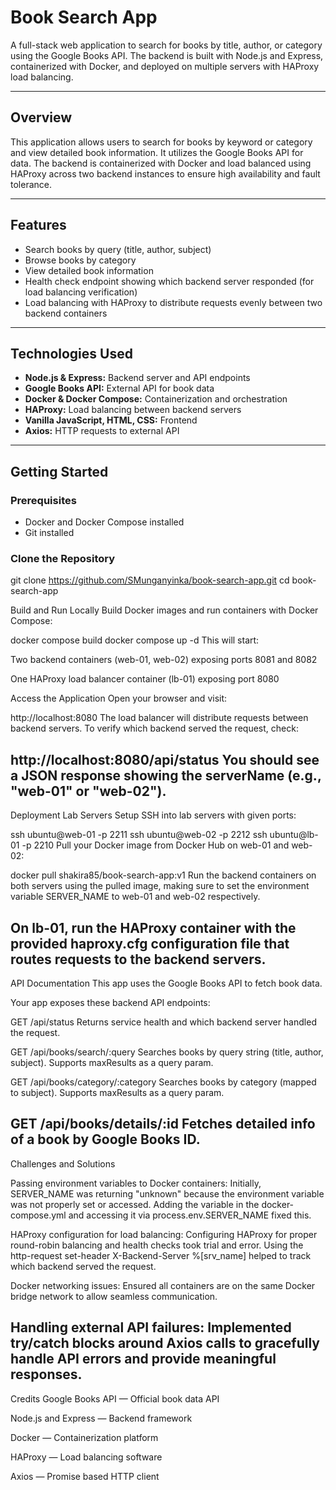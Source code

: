 # Book Search App

A full-stack web application to search for books by title, author, or category using the Google Books API. The backend is built with Node.js and Express, containerized with Docker, and deployed on multiple servers with HAProxy load balancing.



---

## Overview

This application allows users to search for books by keyword or category and view detailed book information. It utilizes the Google Books API for data. The backend is containerized with Docker and load balanced using HAProxy across two backend instances to ensure high availability and fault tolerance.

---

## Features

- Search books by query (title, author, subject)
- Browse books by category
- View detailed book information
- Health check endpoint showing which backend server responded (for load balancing verification)
- Load balancing with HAProxy to distribute requests evenly between two backend containers

---

## Technologies Used

- **Node.js & Express:** Backend server and API endpoints  
- **Google Books API:** External API for book data  
- **Docker & Docker Compose:** Containerization and orchestration  
- **HAProxy:** Load balancing between backend servers  
- **Vanilla JavaScript, HTML, CSS:** Frontend  
- **Axios:** HTTP requests to external API  

---

## Getting Started

### Prerequisites

- Docker and Docker Compose installed  
- Git installed  

### Clone the Repository


git clone https://github.com/SMunganyinka/book-search-app.git
cd book-search-app


Build and Run Locally
Build Docker images and run containers with Docker Compose:

docker compose build
docker compose up -d
This will start:

Two backend containers (web-01, web-02) exposing ports 8081 and 8082

One HAProxy load balancer container (lb-01) exposing port 8080

Access the Application
Open your browser and visit:


http://localhost:8080
The load balancer will distribute requests between backend servers. To verify which backend served the request, check:


http://localhost:8080/api/status
You should see a JSON response showing the serverName (e.g., "web-01" or "web-02").
---
Deployment
Lab Servers Setup
SSH into lab servers with given ports:

ssh ubuntu@web-01 -p 2211
ssh ubuntu@web-02 -p 2212
ssh ubuntu@lb-01 -p 2210
Pull your Docker image from Docker Hub on web-01 and web-02:

docker pull shakira85/book-search-app:v1
Run the backend containers on both servers using the pulled image, making sure to set the environment variable SERVER_NAME to web-01 and web-02 respectively.

On lb-01, run the HAProxy container with the provided haproxy.cfg configuration file that routes requests to the backend servers.
---
API Documentation
This app uses the Google Books API to fetch book data.

Your app exposes these backend API endpoints:

GET /api/status
Returns service health and which backend server handled the request.

GET /api/books/search/:query
Searches books by query string (title, author, subject). Supports maxResults as a query param.

GET /api/books/category/:category
Searches books by category (mapped to subject). Supports maxResults as a query param.

GET /api/books/details/:id
Fetches detailed info of a book by Google Books ID.
---
Challenges and Solutions

Passing environment variables to Docker containers:
Initially, SERVER_NAME was returning "unknown" because the environment variable was not properly set or accessed. Adding the variable in the docker-compose.yml and accessing it via process.env.SERVER_NAME fixed this.

HAProxy configuration for load balancing:
Configuring HAProxy for proper round-robin balancing and health checks took trial and error. Using the http-request set-header X-Backend-Server %[srv_name] helped to track which backend served the request.

Docker networking issues:
Ensured all containers are on the same Docker bridge network to allow seamless communication.

Handling external API failures:
Implemented try/catch blocks around Axios calls to gracefully handle API errors and provide meaningful responses.
---
Credits
Google Books API — Official book data API

Node.js and Express — Backend framework

Docker — Containerization platform

HAProxy — Load balancing software

Axios — Promise based HTTP client

